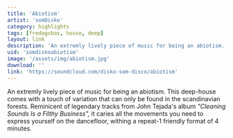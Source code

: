 ```yaml
---
title: 'Abiotism'
artist: 'somDisko'
category: highlights
tags: [fredagsbas, house, deep]
layout: link
description: 'An extremly lively piece of music for being an abiotism.'
uid: 'somdiskoabiotism'
image: '/assets/img/abiotism.jpg'
download: ''
link: 'https://soundcloud.com/disko-som-disco/abiotism'
---
```

An extremly lively piece of music for being an abiotism. This deep-house comes with a touch of variation that can only be found in the scandinavian forests. Reminicent of legendary tracks from John Tejada's album <i>"Cleaning Sounds Is a Filthy Business",</i> it caries all the movements you need to express yourself on the dancefloor, withing a repeat-1 friendly format of 4 minutes.